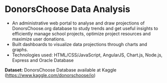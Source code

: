 # DonorsChoose Data Analysis

* An administrative web portal to analyse and draw projections of DonorsChoose.org database to study trends and get useful insights to efficiently manage school projects, optimize  project  resources  and  maximize  user  donations.
* Built  dashboards  to  visualize  data  projections  through  charts  and  graphs. 
* Technologies used: HTML/CSS/JavaScript, AngularJS, Chart.js, Node.js, Express and Oracle Database

**Dataset:** DonorsChoose Database available at Kaggle (https://www.kaggle.com/donorschoose/io)
